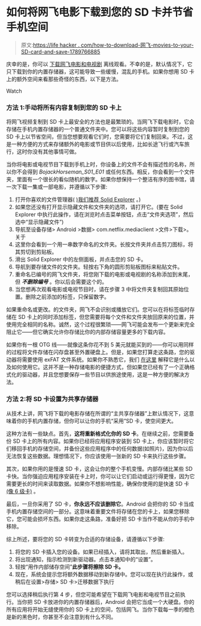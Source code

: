 # 如何将网飞电影下载到您的 SD 卡并节省手机空间

> 原文:[https://life hacker . com/how-to-download-网飞-movies-to-your-SD-card-and-save-1789766885](https://lifehacker.com/how-to-download-netflix-movies-to-your-sd-card-and-save-1789766885)

庆幸的是，你可以 [下载网飞电影和电视剧](http://lifehacker.com/netflix-adds-offline-viewing-for-phones-and-tablets-1789512369) 离线观看。不幸的是，默认情况下，它只下载到你的内置存储器，这可能导致一些缓慢，混乱的手机。如果你想用 SD 卡上的额外空间来看那些奇怪的东西，以下是方法。

Watch

### **方法 1:手动将所有内容复制到您的 SD 卡上**

将网飞视频复制到 SD 卡上最安全的方法也是最繁琐的。当网飞下载电影时，它会存储在手机内置存储器的一个普通文件夹中。您可以将这些内容暂时复制到您的 SD 卡上以节省空间，但当您想要观看它们时，您需要将它们复制回来。不过，这是一种方便的方式来存储额外的电影或节目供以后使用，比如长途飞行或汽车旅行，这时你没有其他事情可做。

当你将电影或电视节目下载到手机上时，你设备上的文件不会有描述性的名称，所以你不会得到 *BojackHorseman_S01_E01* 或任何东西。相反，你会看到一个文件夹，里面有一个很长的看似随机的数字。如果你想保持一个整洁有序的图书馆，请一次下载一集或一部电影，并遵循以下步骤:

1.  打开你喜欢的文件管理器( [)我们推荐 Solid Explorer](http://lifehacker.com/the-best-file-management-app-for-android-5825578) 。)
2.  如果您还没有打开显示隐藏文件和文件夹的选项，请打开它。(要在 Solid Explorer 中执行此操作，请在浏览时点击菜单按钮，点击“文件夹选项”，然后选中“显示隐藏文件”)
3.  导航至设备存储> Android >数据> com.netflix.mediaclient >文件>下载>。关于
4.  这里你会看到一个用一串数字命名的文件夹。长按文件夹并点击剪刀图标，将其剪切到剪贴板。
5.  滑出 Solid Explorer 中的左侧面板，并点击您的 SD 卡。
6.  导航到要存储文件的文件夹。轻按右下角的圆形剪贴板图标来粘贴文件。
7.  重命名已编号的网飞文件夹，将您刚下载的电影或电视剧的名称添加到末尾，但 ***不删除编号*** 。你以后会需要这个的。
8.  当您想再次观看电影或电视节目时，请在步骤 3 中将文件夹复制回其原始位置。删除之前添加的标签，只保留数字。

如果重命名或更改。的文件夹，网飞不会识别或播放它们。您可以在将标签临时存储在 SD 卡上的同时添加标签，但您需要将每个文件和文件夹放回原来的位置，并使用完全相同的名称。诚然，这个过程很繁琐——网飞可能会发布一个更新来完全阻止它——但它确实允许你存储比你的内部存储容量更多的下载内容。

如果你有一根 OTG 线——就像这条你花不到 5 美元就能买到的——你可以用同样的过程将文件存储在闪存盘甚至外置硬盘上。但是，如果您打算走这条路，您的驱动器将需要使用 exFAT 文件系统。如果你不熟悉它，我们 [在这里](http://lifehacker.com/use-the-exfat-file-system-and-never-format-your-externa-5927185) 解释它是什么以及如何使用它。这并不是一种存储电影的便捷方式，但如果您已经有了一个正确格式化的驱动器，并且您想要保存一些节目以供旅途使用，这是一种方便的解决方法。

### **方法 2:将 SD 卡设置为共享存储器**

从技术上讲，网飞将下载的电影存储在所谓的“主共享存储器”上默认情况下，这意味着你的手机内置存储，但你可以让你的手机“采用”SD 卡，使空间更大。

这种方法有一些缺点。首先，**这将重新格式化你的 SD 卡**。在继续之前，您需要备份 SD 卡上的所有内容。如果你已经将应用程序安装到 SD 卡上，你应该暂时将它们移回手机的存储空间，并备份这些应用程序中的任何数据(如照片)，因为你以后无法恢复这些数据。理想情况下，你应该使用一张新的 SD 卡来执行这些步骤。

其次，如果你用的是慢速 SD 卡，这会让你的整个手机变慢。内部存储比某些 SD 卡快。当你强迫应用程序安装在卡上时，你可以让它们启动或运行得更慢，因为它需要更长的时间来读取数据。如果你不想影响性能，确保你使用的是快速 SD 卡 [(像 6 级卡)](http://lifehacker.com/does-it-matter-what-class-micro-sd-card-i-have-in-my-an-5804661) 。

最后，一旦你采用了 SD 卡，**你永远不应该删除它**。Android 会把你的 SD 卡当成手机内置存储空间的一部分。这意味着重要文件将存储在您的卡上，如果您移除它，您可能会损坏东西。如果你走这条路，准备好把 SD 卡当作不能从你的手机中移除。

综上所述，要将您的 SD 卡转变为合适的存储设备，请遵循以下步骤:

1.  将您的 SD 卡插入您的设备。如果已经插入，请将其取出，然后重新插入。
2.  将出现通知，指示检测到新驱动器。点击本通知中的“设置”。
3.  轻按“用作内部储存空间”**此步骤将擦除 SD 卡。**
4.  现在，系统会提示您将额外数据移动到新存储中。您可以现在执行此操作，或稍后在设置>存储> SD 卡>迁移数据下执行

您可以选择稍后执行第 4 步，但您可能希望在下载网飞电影和电视节目之前执行。当你把 SD 卡放进你的内置存储器后，Android 会把它当成一个大硬盘。你的所有应用将开始无缝使用你的 SD 卡上的空间，包括网飞。当你下载每一季的橙色是新的黑色时，你甚至不会注意到有什么不同。